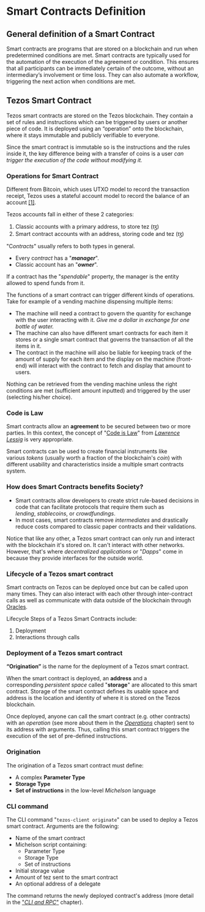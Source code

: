 # Smart Contracts Definition

## General definition of a Smart Contract

Smart contracts are programs that are stored on a blockchain and run when predetermined conditions are met. Smart contracts are typically used for the automation of the execution of the agreement or condition. This ensures that all participants can be immediately certain of the outcome, without an intermediary’s involvement or time loss. They can also automate a workflow, triggering the next action when conditions are met.

## **Tezos Smart Contract**

Tezos smart contracts are stored on the Tezos blockchain. They contain a set of rules and instructions which can be triggered by users or another piece of code. It is deployed using an “operation” onto the blockchain, where it stays immutable and publicly verifiable to everyone.

Since the smart contract is immutable so is the instructions and the rules inside it, the key difference being with a transfer of coins is a user *can trigger the execution of the code without modifying it.*

### **Operations for Smart Contract**

Different from Bitcoin, which uses UTXO model to record the transaction receipt, Tezos uses a stateful account model to record the balance of an account [[1]](https://opentezos.com/tezos-basics/smart-contracts#references).

Tezos accounts fall in either of these 2 categories:

1. Classic accounts with a primary address, to store tez (ꜩ)
2. Smart contract accounts with an address, storing code and tez (ꜩ)

"C*ontracts*" usually refers to both types in general. 

- Every c*ontract* has a "***manager***".
- Classic account has an "***owner***".

If a contract has the "*spendable*" property, the manager is the entity allowed to spend funds from it.

The functions of a smart contract can trigger different kinds of operations. Take for example of a vending machine dispensing multiple items:

- The machine will need a contract to govern the quantity for exchange with the user interacting with it. *Give me a dollar in exchange for one bottle of water.*
- The machine can also have different smart contracts for each item it stores or a single smart contract that governs the transaction of all the items in it.
- The contract in the machine will also be liable for keeping track of the amount of supply for each item and the display on the machine (front-end) will interact with the contract to fetch and display that amount to users.

Nothing can be retrieved from the vending machine unless the right conditions are met (sufficient amount inputted) and triggered by the user (selecting his/her choice). 

### **Code is Law**

Smart contracts allow an **agreement** to be secured between two or more parties. In this context, the concept of "[Code is Law](https://en.wikipedia.org/wiki/Lawrence_Lessig#%22Code_is_law%22)" from *[Lawrence Lessig](https://en.wikipedia.org/wiki/Lawrence_Lessig)* is very appropriate. 

Smart contracts can be used to create financial instruments like various *tokens* (usually worth a fraction of the blockchain's *coin*) with different usability and characteristics inside a multiple smart contracts system. 

### **How does Smart Contracts benefits Society?**

- Smart contracts allow developers to create strict rule-based decisions in code that can facilitate protocols that require them such as *lending*, *stablecoins*, or *crowdfundings*.
- In most cases, smart contracts remove *intermediates* and drastically reduce costs compared to classic paper contracts and their validations.

Notice that like any other, a Tezos smart contract can only run and interact with the blockchain it's stored on. It can't interact with other networks. However, that's where *decentralized applications* or "*Dapps*" come in because they provide interfaces for the outside world.

### Lifecycle of a Tezos smart contract

Smart contracts on Tezos can be deployed once but can be called upon many times. They can also interact with each other through inter-contract calls as well as communicate with data outside of the blockchain through [Oracles](https://tezos.b9lab.com/oracles). 

Lifecycle Steps of a Tezos Smart Contracts include:

1. Deployment
2. Interactions through calls

### Deployment of a Tezos smart contract

**“Origination”** is the name for the deployment of a Tezos smart contract.

When the smart contract is deployed, an **address** and a corresponding *persistent space* called "**storage**" are allocated to this smart contract. Storage of the smart contract defines its usable space and address is the location and identity of where it is stored on the Tezos blockchain.

Once deployed, anyone can call the smart contract (e.g. other contracts) with an *operation* (see more about them in the *[Operations](https://opentezos.com/tezos-basics/operations)* chapter) sent to its address with arguments. Thus, calling this smart contract triggers the execution of the set of pre-defined instructions.

### **Origination**

The origination of a Tezos smart contract must define:

- A complex **Parameter Type**
- **Storage Type**
- **Set of instructions** in the low-level *Michelson* language

### CLI command

The CLI command "`tezos-client originate`" can be used to deploy a Tezos smart contract. Arguments are the following:

- Name of the smart contract
- Michelson script containing:
    - Parameter Type
    - Storage Type
    - Set of instructions
- Initial storage value
- Amount of tez sent to the smart contract
- An optional address of a delegate

The command returns the newly deployed contract's address (more detail in the ["*CLI and RPC*"](https://opentezos.com/tezos-basics/cli-and-rpc) chapter).
